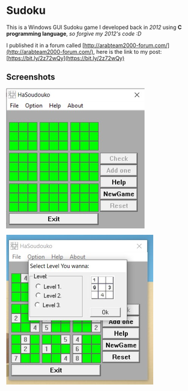 # Sudoku
This is a Windows GUI Sudoku game I developed back in *2012* using **C programming language**, *so forgive my 2012's code :D*

I published it in a forum called [http://arabteam2000-forum.com/](http://arabteam2000-forum.com/), here is the link to my post: [https://bit.ly/2z72wQy](https://bit.ly/2z72wQy)

## Screenshots
![Screenshot of the game 1](https://github.com/amazzalel-habib/Sudoku/blob/master/screenshot1.jpg?raw=true)

![Screenshot of the game 2](https://github.com/amazzalel-habib/Sudoku/blob/master/screenshot2.jpg?raw=true)

